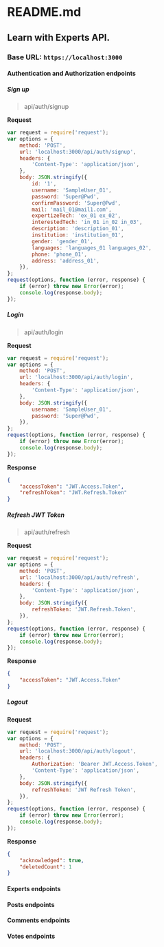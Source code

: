 # README.md

## Learn with Experts API.

### Base URL: `https://localhost:3000`

#### Authentication and Authorization endpoints

##### Sign up

> api/auth/signup

**Request**

```js
var request = require('request');
var options = {
	method: 'POST',
	url: 'localhost:3000/api/auth/signup',
	headers: {
		'Content-Type': 'application/json',
	},
	body: JSON.stringify({
		id: '1',
		username: 'SampleUser_01',
		password: 'Super@Pwd',
		confirmPassword: 'Super@Pwd',
		mail: 'mail_01@mail1.com',
		expertizeTech: 'ex_01 ex_02',
		interestedTech: 'in_01 in_02 in_03',
		description: 'description_01',
		institution: 'institution_01',
		gender: 'gender_01',
		languages: 'languages_01 languages_02',
		phone: 'phone_01',
		address: 'address_01',
	}),
};
request(options, function (error, response) {
	if (error) throw new Error(error);
	console.log(response.body);
});
```

##### Login

> api/auth/login

**Request**

```js
var request = require('request');
var options = {
	method: 'POST',
	url: 'localhost:3000/api/auth/login',
	headers: {
		'Content-Type': 'application/json',
	},
	body: JSON.stringify({
		username: 'SampleUser_01',
		password: 'Super@Pwd',
	}),
};
request(options, function (error, response) {
	if (error) throw new Error(error);
	console.log(response.body);
});
```

**Response**

```json
{
	"accessToken": "JWT.Access.Token",
	"refreshToken": "JWT.Refresh.Token"
}
```

##### Refresh JWT Token

> api/auth/refresh

**Request**

```js
var request = require('request');
var options = {
	method: 'POST',
	url: 'localhost:3000/api/auth/refresh',
	headers: {
		'Content-Type': 'application/json',
	},
	body: JSON.stringify({
		refreshToken: 'JWT.Refresh.Token',
	}),
};
request(options, function (error, response) {
	if (error) throw new Error(error);
	console.log(response.body);
});
```

**Response**

```json
{
	"accessToken": "JWT.Access.Token"
}
```

##### Logout

**Request**

```js
var request = require('request');
var options = {
	method: 'POST',
	url: 'localhost:3000/api/auth/logout',
	headers: {
		Authorization: 'Bearer JWT.Access.Token',
		'Content-Type': 'application/json',
	},
	body: JSON.stringify({
		refreshToken: 'JWT Refresh Token',
	}),
};
request(options, function (error, response) {
	if (error) throw new Error(error);
	console.log(response.body);
});
```

**Response**

```json
{
	"acknowledged": true,
	"deletedCount": 1
}
```

#### Experts endpoints

#### Posts endpoints

#### Comments endpoints

#### Votes endpoints
